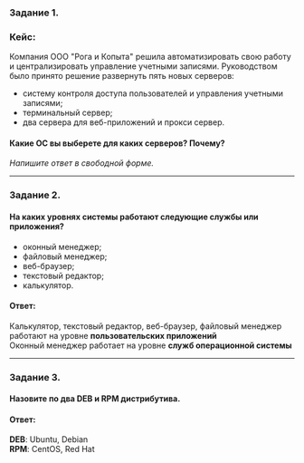 ### Задание 1. 

### Кейс: 
Компания ООО "Рога и Копыта" решила автоматизировать свою работу и централизировать управление учетными записями.
Руководством было принято решение развернуть пять новых серверов:

* систему контроля доступа пользователей и управления учетными записями;
* терминальный сервер;
* два сервера для веб-приложений и прокси сервер.

#### Какие ОС вы выберете для каких серверов? Почему?

*Напишите ответ в свободной форме.*

---

### Задание 2. 

#### На каких уровнях системы работают следующие службы или приложения?

* оконный менеджер;
* файловый менеджер;
* веб-браузер;
* текстовый редактор;
* калькулятор.

#### Ответ:

Калькулятор, текстовый редактор, веб-браузер, файловый менеджер  работают на уровне **пользовательских приложений**  
Оконный менеджер работает на уровне **служб операционной системы**

---

### Задание 3. 

#### Назовите по два DEB и RPM дистрибутива.

#### Ответ:
**DEB**: Ubuntu, Debian  
**RPM**: CentOS, Red Hat
